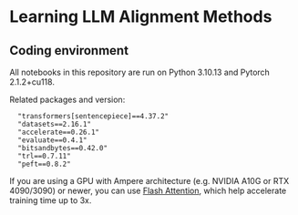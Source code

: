 # Learning LLM Alignment Methods

## Coding environment

All notebooks in this repository are run on Python 3.10.13 and Pytorch 2.1.2+cu118. 

Related packages and version:
```
  "transformers[sentencepiece]==4.37.2"
  "datasets==2.16.1"
  "accelerate==0.26.1"
  "evaluate==0.4.1"
  "bitsandbytes==0.42.0"
  "trl==0.7.11"
  "peft==0.8.2"
```

If you are using a GPU with Ampere architecture (e.g. NVIDIA A10G or RTX 4090/3090) or newer, you can use [Flash Attention](https://github.com/Dao-AILab/flash-attention/tree/main), which help accelerate training time up to 3x.

